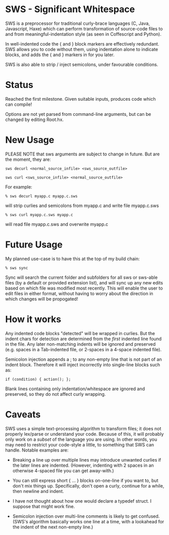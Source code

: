 SWS - Significant Whitespace
============================

SWS is a preprocessor for traditional curly-brace languages (C, Java, Javascript, Haxe) which can perform transformation of source-code files to and from meaningful-indentation style (as seen in Coffescript and Python).

In well-indented code the { and } block markers are effectively redundant.  SWS allows you to code without them, using indentation alone to indicate blocks, and adds the { and } markers in for you later.

SWS is also able to strip / inject semicolons, under favourable conditions.



# Status

Reached the first milestone.  Given suitable inputs, produces code which can compile!

Options are not yet parsed from command-line arguments, but can be changed by editing Root.hx.



# New Usage

PLEASE NOTE that sws arguments are subject to change in future.  But are the moment, they are:

    sws decurl <normal_source_infile> <sws_source_outfile>

    sws curl <sws_source_infile> <normal_source_outfile>

For example:

    % sws decurl myapp.c myapp.c.sws

will strip curlies and semicolons from myapp.c and write file myapp.c.sws

    % sws curl myapp.c.sws myapp.c

will read file myapp.c.sws and overwrite myapp.c



# Future Usage

My planned use-case is to have this at the top of my build chain:

    % sws sync

Sync will search the current folder and subfolders for all sws or sws-able files (by a default or provided extension list), and will sync up any new edits based on which file was modified most recently.  This will enable the user to edit files in either format, without having to worry about the direction in which changes will be propogated!



# How it works

Any indented code blocks "detected" will be wrapped in curlies.  But the indent chars for detection are determined from the _first_ indented line found in the file.  Any later non-matching indents will be ignored and preserved (e.g. spaces in a Tab-indented file, or 2-spaces in a 4-space indented file).

Semicolon injection appends a ; to any non-empty line that is not part of an indent block.  Therefore it will inject incorrectly into single-line blocks such as:

    if (condition) { action(); };

Blank lines containing only indentation/whitespace are ignored and preserved, so they do not affect curly wrapping.



# Caveats

SWS uses a simple text-processing algorithm to transform files; it does not properly lex/parse or understand your code.  Because of this, it will probably only work on a _subset_ of the language you are using.  In other words, you may need to restrict your code-style a little, to something that SWS can handle.  Notable examples are:

  - Breaking a line up over multiple lines may introduce unwanted curlies if the later lines are indented.  (However, indenting with 2 spaces in an otherwise 4-spaced file you can get away-with.)

  - You can still express short { ... } blocks on-one-line if you want to, but don't mix things up.  Specifically, don't open a curly, continue for a while, then newline and indent.

  - I have not thought about how one would declare a typedef struct.  I suppose that might work fine.

  - Semicolon injection over multi-line comments is likely to get confused.  (SWS's algorithm basically works one line at a time, with a lookahead for the indent of the next non-empty line.)


